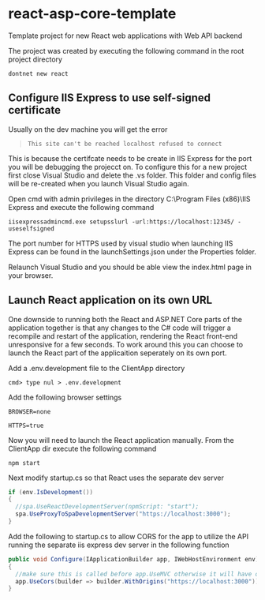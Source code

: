 # react-asp-core-template
Template project for new React web applications with Web API backend

The project was created by executing the following command in the root project directory

  `dontnet new react`
  
## Configure IIS Express to use self-signed certificate
Usually on the dev machine you will get the error 

>`This site can't be reached localhost refused to connect` 

This is because the certifcate needs to be create in IIS Express for the port you will be debugging the projecct on.  To configure this for a new project first close Visual Studio and delete the .vs folder. This folder and config files will be re-created when you launch Visual Studio again.

Open cmd with admin privileges in the directory C:\Program Files (x86)\IIS Express and execute the following command

`iisexpressadmincmd.exe setupsslurl -url:https://localhost:12345/ -useselfsigned` 

The port number for HTTPS used by visual studio when launching IIS Express can be found in the launchSettings.json under the Properties folder.

Relaunch Visual Studio and you should be able view the index.html page in your browser.

## Launch React application on its own URL
One downside to running both the React and ASP.NET Core parts of the application together is that any changes to the C# code will trigger a recompile and restart of the application, rendering the React front-end unresponsive for a few seconds.  To work around this you can choose to launch the React part of the applicaition seperately on its own port.

Add a .env.development file to the ClientApp directory

`cmd> type nul > .env.development`

Add the following browser settings

`BROWSER=none`

`HTTPS=true`

Now you will need to launch the React application manually.  From the ClientApp dir execute the following command

`npm start`

Next modify startup.cs so that React uses the separate dev server

```c#
if (env.IsDevelopment())
{
  //spa.UseReactDevelopmentServer(npmScript: "start");
  spa.UseProxyToSpaDevelopmentServer("https://localhost:3000");
}
```

Add the following to startup.cs to allow CORS for the app to utilize the API running the separate iis express dev server in the following function

```c#
public void Configure(IApplicationBuilder app, IWebHostEnvironment env)
{
  //make sure this is called before app.UseMVC otherwise it will have on effect on the incoming requests
  app.UseCors(builder => builder.WithOrigins("https://localhost:3000"));  
}
```

